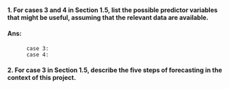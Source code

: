 #### 1. For cases 3 and 4 in Section 1.5, list the possible predictor variables that might be useful, assuming that the relevant data are available.

#### Ans: 
          case 3: 
          case 4:

#### 2. For case 3 in Section 1.5, describe the five steps of forecasting in the context of this project.

